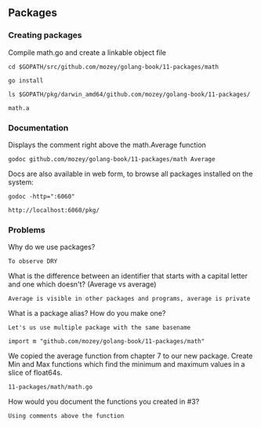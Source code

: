 ## Packages

### Creating packages

Compile math.go and create a linkable object file

    cd $GOPATH/src/github.com/mozey/golang-book/11-packages/math

    go install

    ls $GOPATH/pkg/darwin_amd64/github.com/mozey/golang-book/11-packages/

    math.a
    

### Documentation

Displays the comment right above the math.Average function

    godoc github.com/mozey/golang-book/11-packages/math Average
    
Docs are also available in web form, 
to browse all packages installed on the system:

    godoc -http=":6060"
    
    http://localhost:6060/pkg/
    
    
### Problems

Why do we use packages?

    To observe DRY

What is the difference between an identifier that starts with a capital letter 
and one which doesn't? (Average vs average)

    Average is visible in other packages and programs, average is private 

What is a package alias? How do you make one?

    Let's us use multiple package with the same basename

    import m "github.com/mozey/golang-book/11-packages/math"

We copied the average function from chapter 7 to our new package. 
Create Min and Max functions which find the minimum 
and maximum values in a slice of float64s.

    11-packages/math/math.go

How would you document the functions you created in #3?
    
    Using comments above the function
    
    
    
    
    
    
    